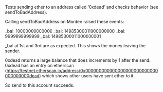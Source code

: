 Tests sending ether to an address called '0xdead' and checks behavior (see sendToBadAddress).

Calling sendToBadAddress on Morden raised these events:

_bal: 10000000000000
_bal: 14985300011000000000
_bal: 9999999999999
_bal: 14985300011000000001

_bal at 1st and 3rd are as expected. This shows the money leaving the sender.

0xdead returns a large balance that does increments by 1 after the send.
0xdead has an entry on etherscan (https://testnet.etherscan.io/address/0x000000000000000000000000000000000000dead) which shows other users have sent ether to it.

So send to this account succeeds.
